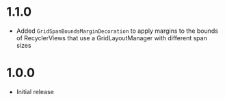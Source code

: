 # 1.1.0

- Added `GridSpanBoundsMarginDecoration` to apply margins to the bounds of RecyclerViews that use a GridLayoutManager with different span sizes

# 1.0.0

- Initial release